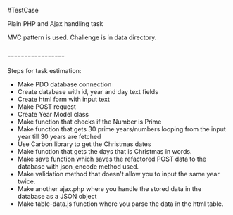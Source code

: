 #TestCase

Plain PHP and Ajax handling task

MVC pattern is used.
Challenge is in data directory.

### -----------------

Steps for task estimation:
- Make PDO database connection
- Create database with id, year and day text fields
- Create html form with input text
- Make POST request 
- Create Year Model class
- Make function that checks if the Number is Prime
- Make function that gets 30 prime years/numbers looping from the input year till 
30 years are fetched
- Use Carbon library to get the Christmas dates
- Make function that gets the days that is Christmas in words.
- Make save function which saves the refactored POST data to the database with json_encode method used.
- Make validation method that doesn't allow you to input the same year twice.
- Make another ajax.php where you handle the stored data in the database as a JSON object
- Make table-data.js function where you parse the data in the html table.